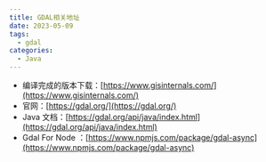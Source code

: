 ```yaml
---
title: GDAL相关地址
date: 2023-05-09
tags:
  - gdal
categories:
  - Java
---
```


- 编译完成的版本下载：[https://www.gisinternals.com/](https://www.gisinternals.com/)
- 官网：[https://gdal.org/](https://gdal.org/)
- Java 文档：[https://gdal.org/api/java/index.html](https://gdal.org/api/java/index.html)
- Gdal For Node ：[https://www.npmjs.com/package/gdal-async](https://www.npmjs.com/package/gdal-async)
